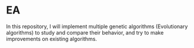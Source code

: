 # EA
In this repository, I will implement multiple genetic algorithms (Evolutionary algorithms) to study and compare their behavior, and try to make improvements on existing algorithms.
